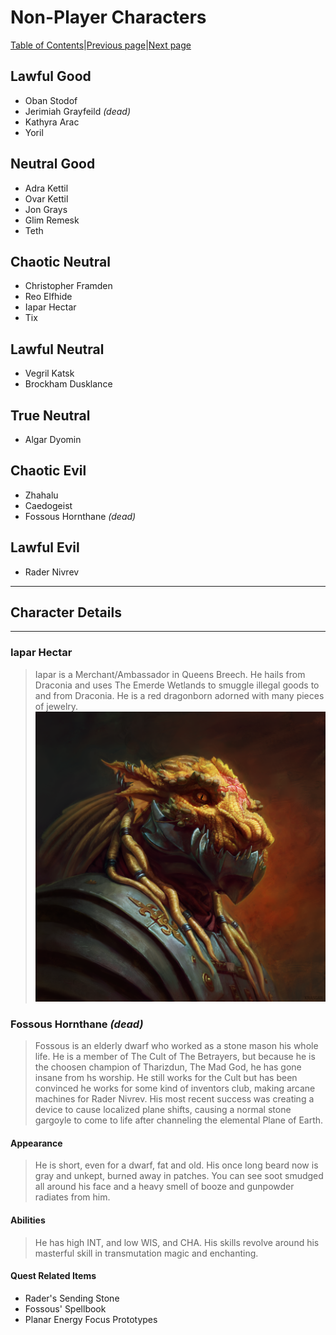# Non-Player Characters
[Table of Contents][TC]|[Previous page][M]|[Next page][P]

## **Lawful Good**
- Oban Stodof
- Jerimiah Grayfeild _(dead)_
- Kathyra Arac
- Yoril

## **Neutral Good**
- Adra Kettil
- Ovar Kettil
- Jon Grays
- Glim Remesk
- Teth

## **Chaotic Neutral**
- Christopher Framden
- Reo Elfhide
- Iapar Hectar
- Tix

## **Lawful Neutral**
- Vegril Katsk
- Brockham Dusklance


## **True Neutral**
- Algar Dyomin


## **Chaotic Evil**
- Zhahalu
- Caedogeist
- Fossous Hornthane _(dead)_

## **Lawful Evil**
- Rader Nivrev

---------------------------------------------------------------------------------------------------------------------------------------------------------------------------------

## **Character Details**
---------------------------------------------------------------------------------------------------------------------------------------------------------------------------------
### Iapar Hectar
>Iapar is a Merchant/Ambassador in Queens Breech. He hails from Draconia and uses The Emerde Wetlands to smuggle illegal goods to and from Draconia. He is a red dragonborn adorned with many pieces of jewelry.
![Iapar Hectar](IaparHectar.PNG)










### Fossous Hornthane _(dead)_
>Fossous is an elderly dwarf who worked as a stone mason his whole life.
>He is a member of The Cult of The Betrayers, but because he is the choosen champion of Tharizdun, The Mad God, he has gone insane from hs worship. He still works for the Cult but has been convinced he works for some kind of inventors club, making arcane machines for Rader Nivrev.
>His most recent success was creating a device to cause localized plane shifts, causing a normal stone gargoyle to come to life after channeling the elemental Plane of Earth.

#### Appearance
>He is short, even for a dwarf, fat and old. His once long beard now is gray and unkept, burned away in patches. You can see soot smudged all around his face and a heavy smell of booze and gunpowder radiates from him.

#### Abilities
>He has high INT, and low WIS, and CHA.
>His skills revolve around his masterful skill in transmutation magic and enchanting.

#### Quest Related Items
- Rader's Sending Stone
- Fossous' Spellbook
- Planar Energy Focus Prototypes





























[TC]: README.md "Table of Contents"
[M]: Maps.md "Maps"
[P]: PCs.md "PCs"
